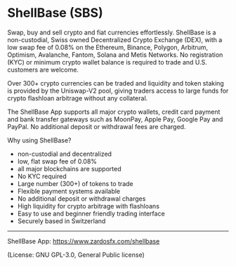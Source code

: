 # ShellBase (SBS)
Swap, buy and sell crypto and fiat currencies effortlessly.
ShellBase is a non-custodial, Swiss owned Decentralized Crypto Exchange (DEX), with a low swap fee of 0.08% on the Ethereum, Binance, Polygon, Arbitrum, Optimism, Avalanche, Fantom, Solana and Metis Networks. No registration (KYC) or minimum crypto wallet balance is required to trade and U.S. customers are welcome. 

Over 300+ crypto currencies can be traded and liquidity and token staking is provided by the Uniswap-V2 pool, giving traders access to large funds for crypto flashloan arbitrage without any collateral.

The ShellBase App supports all major crypto wallets, credit card payment and bank transfer gateways such as MoonPay, Apple Pay, Google Pay and PayPal. No additional deposit or withdrawal fees are charged.

Why using ShellBase?
- non-custodial and decentralized
- low, flat swap fee of 0.08%
- all major blockchains are supported
- No KYC required
- Large number (300+) of tokens to trade
- Flexible payment systems available
- No additional deposit or withdrawal charges
- High liquidity for crypto arbitrage with flashloans
- Easy to use and beginner friendly trading interface
- Securely based in Switzerland

___
ShellBase App: https://www.zardosfx.com/shellbase

(License: GNU GPL-3.0, General Public license)
